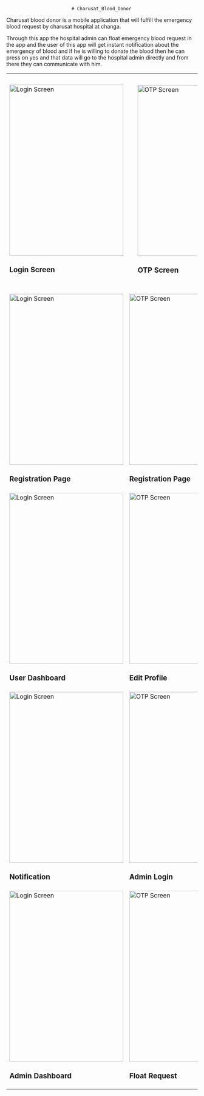                             # Charusat_Blood_Donor

Charusat blood donor is a mobile application that will fulfill the emergency blood request by charusat hospital at changa.

Through this app the hospital admin can float emergency blood request in the app and
the user of this app will get instant notification about the emergency of blood and
if he is willing to donate the blood then he can press on yes and that data will go to the hospital
admin directly and from there they can communicate with him.

<table cellspacing="2">
  <tr>
    <td><img src="https://user-images.githubusercontent.com/52902933/122631558-16e58f80-d0ea-11eb-8fcf-e206f1846f11.jpg" alt="Login Screen" height="450px" width="300px">
        <h3> Login Screen </h3>
    </td>
    <td style="padding:30px; margin: 30px"><img src="https://user-images.githubusercontent.com/52902933/122631562-1816bc80-d0ea-11eb-87c1-281afd37f0c9.jpg" alt="OTP Screen" height="450px" width="300px">
        <h3> OTP Screen </h3>
    </td>
  </tr>
  <tr>
    <td><img src="https://user-images.githubusercontent.com/52902933/122631778-ca02b880-d0eb-11eb-898c-64a3948a72b0.jpg" alt="Login Screen" height="450px" width="300px">
        <h3> Registration Page </h3>
    </td>
    <td><img src="https://user-images.githubusercontent.com/52902933/122631766-b0fa0780-d0eb-11eb-92f0-6f5074a855f7.jpg" alt="OTP Screen" height="450px" width="300px">
        <h3> Registration Page </h3>
    </td>
  </tr>
   <tr>
    <td><img src="https://user-images.githubusercontent.com/52902933/122631796-fb7b8400-d0eb-11eb-8323-579d88f06585.jpg" alt="Login Screen" height="450px" width="300px">
        <h3> User Dashboard </h3>
    </td>
    <td><img src="https://user-images.githubusercontent.com/52902933/122631795-fa4a5700-d0eb-11eb-9968-be604c7c0d4b.jpg" alt="OTP Screen" height="450px" width="300px">
        <h3> Edit Profile </h3>
    </td>
  </tr>
   <tr>
    <td><img src="https://user-images.githubusercontent.com/52902933/122631831-32ea3080-d0ec-11eb-8f7a-462d9536642e.jpg" alt="Login Screen" height="450px" width="300px">
        <h3> Notification </h3>
    </td>
    <td><img src="https://user-images.githubusercontent.com/52902933/122631829-31b90380-d0ec-11eb-9001-07a3a0d9e04c.jpg" alt="OTP Screen" height="450px" width="300px">
        <h3> Admin Login </h3>
    </td>
  </tr>
  <tr>
    <td><img src="https://user-images.githubusercontent.com/52902933/122631857-70e75480-d0ec-11eb-8083-5c89134ed2eb.jpg" alt="Login Screen" height="450px" width="300px">
        <h3> Admin Dashboard </h3>
    </td>
    <td><img src="https://user-images.githubusercontent.com/52902933/122631858-72188180-d0ec-11eb-931a-2c3a1eeb1365.jpg" alt="OTP Screen" height="450px" width="300px">
        <h3> Float Request </h3>
    </td>
  </tr>
  
 
 
</table>
